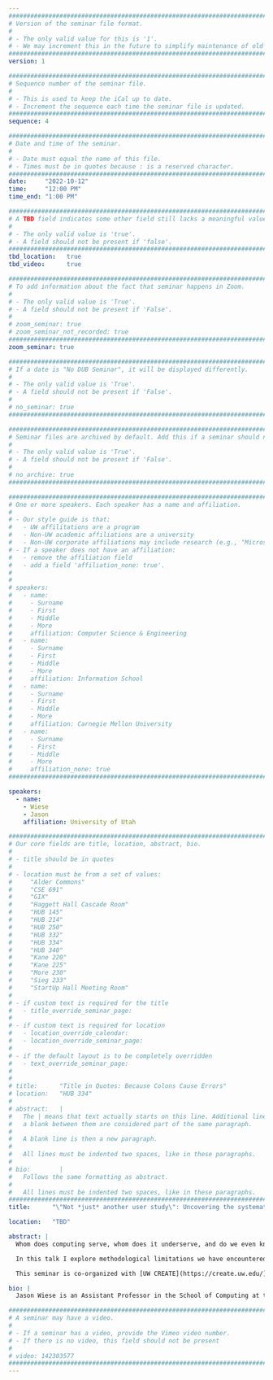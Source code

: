 ```yaml
---
################################################################################
# Version of the seminar file format.
#
# - The only valid value for this is '1'.
# - We may increment this in the future to simplify maintenance of old seminars.
################################################################################
version: 1

################################################################################
# Sequence number of the seminar file.
#
# - This is used to keep the iCal up to date.
# - Increment the sequence each time the seminar file is updated.
################################################################################
sequence: 4

################################################################################
# Date and time of the seminar.
#
# - Date must equal the name of this file.
# - Times must be in quotes because : is a reserved character.
################################################################################
date:     "2022-10-12"
time:     "12:00 PM"
time_end: "1:00 PM"

################################################################################
# A TBD field indicates some other field still lacks a meaningful value.
#
# - The only valid value is 'true'.
# - A field should not be present if 'false'.
################################################################################
tbd_location:   true
tbd_video:      true

################################################################################
# To add information about the fact that seminar happens in Zoom.
#
# - The only valid value is 'True'.
# - A field should not be present if 'False'.
#
# zoom_seminar: true
# zoom_seminar_not_recorded: true
################################################################################
zoom_seminar: true 

################################################################################
# If a date is "No DUB Seminar", it will be displayed differently.
#
# - The only valid value is 'True'.
# - A field should not be present if 'False'.
#
# no_seminar: true
################################################################################

################################################################################
# Seminar files are archived by default. Add this if a seminar should not be.
#
# - The only valid value is 'True'.
# - A field should not be present if 'False'.
#
# no_archive: true
################################################################################

################################################################################
# One or more speakers. Each speaker has a name and affiliation.
#
# - Our style guide is that:
#   - UW affilitations are a program
#   - Non-UW academic affiliations are a university
#   - Non-UW corporate affiliations may include research (e.g., "Microsoft Research")
# - If a speaker does not have an affiliation:
#   - remove the affiliation field
#   - add a field 'affiliation_none: true'.
#
#
# speakers:
#   - name: 
#     - Surname
#     - First
#     - Middle
#     - More
#     affiliation: Computer Science & Engineering 
#   - name: 
#     - Surname
#     - First
#     - Middle
#     - More
#     affiliation: Information School 
#   - name: 
#     - Surname
#     - First
#     - Middle
#     - More
#     affiliation: Carnegie Mellon University 
#   - name:
#     - Surname
#     - First
#     - Middle
#     - More
#     affiliation_none: true
################################################################################

speakers:
  - name: 
    - Wiese
    - Jason
    affiliation: University of Utah 

################################################################################
# Our core fields are title, location, abstract, bio.
#
# - title should be in quotes
#
# - location must be from a set of values:
#     "Alder Commons"
#     "CSE 691"
#     "GIX"
#     "Haggett Hall Cascade Room"
#     "HUB 145"
#     "HUB 214"
#     "HUB 250"
#     "HUB 332"
#     "HUB 334"
#     "HUB 340"
#     "Kane 220"
#     "Kane 225"
#     "More 230"
#     "Sieg 233"
#     "StartUp Hall Meeting Room"
#
# - if custom text is required for the title
#   - title_override_seminar_page:
#
# - if custom text is required for location
#   - location_override_calendar:
#   - location_override_seminar_page:
#
# - if the default layout is to be completely overridden
#   - text_override_seminar_page:
#
#
# title:      "Title in Quotes: Because Colons Cause Errors"
# location:   "HUB 334"
#
# abstract:   |
#   The | means that text actually starts on this line. Additional lines without
#   a blank between them are considered part of the same paragraph.
#
#   A blank line is then a new paragraph.
#
#   All lines must be indented two spaces, like in these paragraphs.
#
# bio:        |
#   Follows the same formatting as abstract.
#
#   All lines must be indented two spaces, like in these paragraphs.
################################################################################
title:      "\"Not *just* another user study\": Uncovering the systematic shortcomings of familiar research methods"

location:   "TBD"

abstract: |
  Whom does computing serve, whom does it underserve, and do we even know whom we’re missing? Human-computer interaction has matured as a research community over the last two decades with a goal of understanding the effects of technology on people; through that maturity, the research methods we use in the field have mostly stabilized around a familiar and reliable set of qualitative and quantitative methods that help us to take a broad human-centered perspective. But these methods also have limits for what they can tell us about how people might engage with technology, and if we as a field fail to inspect those limits we run the risk of systematically ignoring the needs of end users.

  In this talk I explore methodological limitations we have encountered in my research group’s recent projects, including work with individuals who have had a spinal cord injury and a project examining air quality data with parents of asthmatic children. In both cases, there were relatively obvious considerations we needed to make to accommodate research with these participants. However, there was something more subtle lurking underneath: in both cases there were also deeper methodological challenges that would have led to an incomplete picture of those user populations. I argue that researchers and practitioners in human-computer interaction, and more broadly across computing, have a responsibility to interrogate ourselves; to ask in earnest "How do our methods fall short, and whom do we harm in those shortcomings?"

  This seminar is co-organized with [UW CREATE](https://create.uw.edu/).

bio: |
  Jason Wiese is an Assistant Professor in the School of Computing at the University of Utah where he leads the Personal Data and Empowerment Lab (PeDEL). His research takes a user-centric perspective of personal data, everyday computing experiences, and end-user empowerment. His work spans personal informatics, accessibility, privacy, user-centered design, and real-world deployments. Dr. Wiese’s research excellence has been recognized by paper awards at DIS, CHI, and EICS, and through individual awards, including: an NSF CAREER award in 2022, recognition as a Yahoo Fellow in 2014, the Stu Card Fellowship in 2012, and the Yahoo! Key Scientific Challenges Award in 2011. He publishes work in top Computer Science and HCI venues including CHI, DIS, CSCW, and IMWUT. He received his Ph.D. in Human-Computer Interaction from Carnegie Mellon University in 2015.

################################################################################
# A seminar may have a video.
#
# - If a seminar has a video, provide the Vimeo video number.
# - If there is no video, this field should not be present
#
# video: 142303577
################################################################################
---
```

